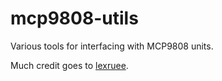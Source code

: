 # mcp9808-utils

Various tools for interfacing with MCP9808 units.

Much credit goes to [lexruee](https://github.com/lexruee/mcp9808).
